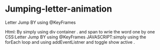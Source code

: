 # Jumping-letter-animation
Letter Jump BY using @KeyFrames

Html: By simply using div container . and span to wrie the word one by one
CSS:Letter Jump BY using @KeyFrames
JAVASCRIPT:simply using the forEach loop and using addEventListner and toggle show active .
